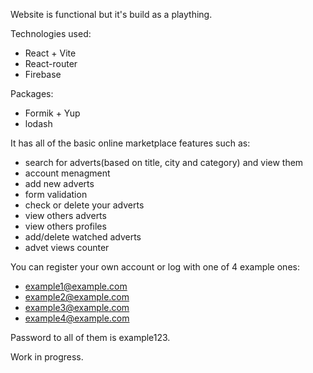 Website is functional but it's build as a plaything.

Technologies used: 
- React + Vite
- React-router
- Firebase 

Packages: 
- Formik + Yup
- lodash

It has all of the basic online marketplace features such as:
- search for adverts(based on title, city and category) and view them
- account menagment
- add new adverts
- form validation
- check or delete your adverts
- view others adverts
- view others profiles
- add/delete watched adverts
- advet views counter

You can register your own account or log with one of 4 example ones: 
- example1@example.com
- example2@example.com
- example3@example.com
- example4@example.com

Password to all of them is example123.

Work in progress.

